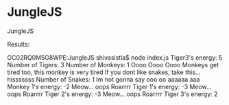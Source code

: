 # JungleJS
JungleJS

Results:

GC02RQ0M5G8WPE:JungleJS shivasistla$ node index.js
Tiger3's energy: 5
Number of Tigers: 3
Number of Monkeys: 1
Oooo Oooo Oooo
Monkeys get tired too, this monkey is very tired
If you dont like snakes, take this... hisssssss
Number of Snakes: 1
Im not gonna say ooo oo aaaaaa aaa
Monkey 1's energy: -2
Meow... oops Roarrrr
Tiger 1's energy: -3
Meow... oops Roarrrr
Tiger 2's energy: -3
Meow... oops Roarrrr
Tiger 3's energy: 2
